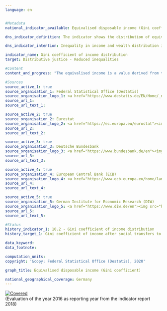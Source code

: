 ```yaml
---                   
language: en                   


#Metadata                   
national_indicator_available: Equivalised disposable income (Gini coefficient)                   

dns_indicator_definition: The indicator shows the distribution of equivalised disposable income per person using Gini coefficients.<sub> Text from the Indicator Report 2018</sub>                   

dns_indicator_intention: Inequality in income and wealth distribution is a generally accepted component of a dynamic market economy. However, the income and wealth gap must remain moderate and social inclusion be guaranteed for all. The goal is to keep the Gini coefficient of equivalised disposable income below the EU average by means of suitable framework conditions as well as a targeted re-distribution of income through taxes and social benefits.<sub> Text from the Indicator Report 2018</sub>                   

indicator_name: Gini coefficient of income distribution                   
target: Distributive justice - Reduced inequalities                   

#Content                    
content_and_progress: "The equivalised income is a value derived from the total income of a household and the number and age of the people living from this income. With the help of an equivalence scale, the incomes are weighted according to household size and composition, as the shared use of living space and household appliances results in efficiency gains. This approach makes it possible to compare incomes irrespective of the household size or the age of the household members because the equivalised income is allocated equally to each household member. The equivalised disposable income is a household’s income including social transfers, after taxes and other deductions, and is therefore the income available for expenditures and savings. A distinction must be made between this measure and the equivalised income before social transfers on the one hand, which looks at the disposable income without possible social transfers (e.g. unemployment benefits, housing assistance), and market income on the other, which is calculated before taxes, social contributions and social benefits.<br><br>The initial data for equivalised income are taken from the Europe-wide harmonised annual statistics on income and living conditions (EU-SILC), the data on income distribution come from the “Household Finance and Consumption Survey” (HFCS) conducted at irregular intervals by the European Central Bank. The fact that households with high income and extensive assets are under-represented in voluntary sample surveys is methodologically compensated for. Therefore, the values for income as well as for assets in Germany are comparable to those of Europe and the Eurozone in terms of methodology. Beyond this, no equivalent, methodologically harmonised and verifiable internationally comparative values are available. Since EU-SILC is not yet drawn upon to calculate a Gini coefficient for market income, data from the German Socio-Economic Panel (SOEP) of the German Institute for Economic Research are used for this purpose.<br><br>As in previous years, the Gini coefficient of the equivalised disposable income for Germany (0.295) almost equals that for the European Union (0.308) and shows a stable pattern over the years. Thus, there are no significant differences in income distribution between Germany and Europe. Furthermore, the Gini coefficient of the equivalised disposable income is well below the Gini coefficient of the equivalised disposable income before social benefits without pensions (0.295 as compared with 0.359). As expected, the Gini coefficient of market income was even higher at 0.504 (2015). In Germany, social benefits, social insurance and taxes thus contribute considerably to reducing inequalities in disposable income.<br><br>Turning to the corresponding Gini coefficient (2014: 0.76), wealth in Germany is much less evenly distributed than income. In this context, hardly any change can be detected over time (2010: 0.76). The gap to the respective European value (Eurozone 2010: 0.69) is substantial. However, the impression of there being a disproportionately high wealth inequality is qualified by several factors not covered by the Gini coefficient. For instance, the evaluation of wealth does not take into account future pension entitlements. In addition, due to the stricter protection of tenants’ rights, people in Germany are more likely to rent than own their homes, compared to other European countries.<sub> Text from the Indicator Report 2018</sub>"                   

#Sources
source_active_1: true                           
source_organisation_1: Federal Statistical Office (Destatis)                           
source_organisation_logo_1: <a href="https://www.destatis.de/EN/Home/_node.html"><img src="https://g205sdgs.github.io/sdg-indicators/public/LogosEn/destatis.png" alt="Logo Federal Statistical Office (Destatis)" title="Click here to visit the homepage of the organization" /></a>                           
source_url_1:                            
source_url_text_1:                            

source_active_2: true                           
source_organisation_2: Eurostat                           
source_organisation_logo_2: <a href="https://ec.europa.eu/eurostat"><img src="https://g205sdgs.github.io/sdg-indicators/public/LogosEn/eurostat.png" alt="Logo Eurostat" title="Click here to visit the homepage of the organization" /></a>                           
source_url_2:                            
source_url_text_2:                            

source_active_3: true                           
source_organisation_3: Deutsche Bundesbank                           
source_organisation_logo_3: <a href="https://www.bundesbank.de/en"><img src="https://g205sdgs.github.io/sdg-indicators/public/LogosEn/bundesbank.png" alt="Logo Deutsche Bundesbank" title="Click here to visit the homepage of the organization" /></a>                           
source_url_3:                            
source_url_text_3:                            

source_active_4: true                           
source_organisation_4: European Central Bank (ECB)                           
source_organisation_logo_4: <a href="https://www.ecb.europa.eu/home/languagepolicy/html/index.en.html"><img src="https://g205sdgs.github.io/sdg-indicators/public/LogosEn/ezb.png" alt="Logo European Central Bank (ECB)" title="Click here to visit the homepage of the organization" /></a>                           
source_url_4:                            
source_url_text_4:                            

source_active_5: true                           
source_organisation_5: German Institute for Economic Research (DIW)                           
source_organisation_logo_5: <a href="https://www.diw.de/en"><img src="https://g205sdgs.github.io/sdg-indicators/public/LogosEn/diw.png" alt="Logo German Institute for Economic Research (DIW)" title="Click here to visit the homepage of the organization" /></a>                           
source_url_5:                            
source_url_text_5:                            

#Status                   
history_indicator_1: 10.2 - Gini coefficient of income distribution                   
history_target_1: Gini coefficient of income after social transfers to be below the EU-28 average by 2030

data_keyword:                    
data_footnote:                    

computation_units:                    
copyright: '&copy; Federal Statistical Office (Destatis), 2020'                   

graph_title: Equivalised disposable income (Gini coefficient)                   

national_geographical_coverage: Germany                   
---
```

<div>                           
  <div class="my-header">                           
    <a href="https://sustainabledevelopment-deutschland.github.io/en/status/"><img src="https://g205sdgs.github.io/sdg-indicators/public/Wettersymbole/Leicht bewölkt.png" title="If the trend continues, the indicator will be presumably miss its target by at least 5&nbsp;% and at most 20&nbsp;% of the difference between the target value and the current value" alt="Covered" />                           
    </a>                           
  </div>
  <div class="my-header-note">
    <span>(Evaluation of the year 2016 as reporting year from the indicator report 2018)</span>
  </div>                           
</div>